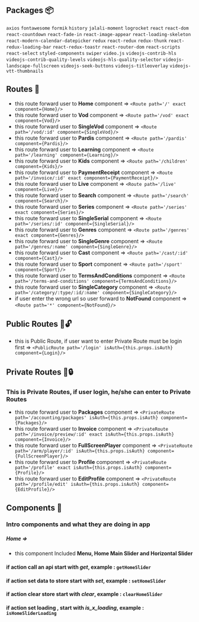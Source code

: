 ## Packages :package:
`axios`
`fontawesome`
`formik`
`history`
`jalali-moment`
`logrocket`
`react`
`react-dom`
`react-countdown`
`react-fade-in`
`react-image-appear`
`react-loading-skeleton`
`react-modern-calendar-datepicker`
`redux`
`react-redux`
`redux-thunk`
`react-redux-loading-bar`
`react-redux-toastr`
`react-router-dom`
`react-scripts`
`react-select`
`styled-components`
`swiper`
`video.js`
`videojs-contrib-hls`
`videojs-contrib-quality-levels`
`videojs-hls-quality-selector`
`videojs-landscape-fullscreen`
`videojs-seek-buttons`
`videojs-titleoverlay`
`videojs-vtt-thumbnails` 


## Routes :door:
* this route forward user to __Home__ component                         => `<Route path='/' exact component={Home}/>`
* this route forward user to __Vod__ component                          => `<Route path='/vod' exact component={Vod}/>`
* this route forward user to __SingleVod__ component                    => `<Route path='/vod/:id' component={SingleVod}/>`
* this route forward user to __Pardis__ component                       => `<Route path='/pardis' component={Pardis}/>`
* this route forward user to __Learning__ component                     => `<Route path='/learning' component={Learning}/>`
* this route forward user to __Kids__ component                         => `<Route path='/children' component={Kids}/>`
* this route forward user to __PaymentReceipt__ component               => `<Route path='/invoice/:id' exact component={PaymentReceipt}/>`
* this route forward user to __Live__ component                         => `<Route path='/live' component={Live}/>`
* this route forward user to __Search__ component                       => `<Route path='/search' component={Search}/>`
* this route forward user to __Series__ component                       => `<Route path='/series' exact component={Series}/>`
* this route forward user to __SingleSerial__ component                 => `<Route path='/series/:id' component={SingleSerial}/>`
* this route forward user to __Genres__ component                       => `<Route path='/genres' exact component={Genres}/>`
* this route forward user to __SingleGenre__ component                  => `<Route path='/genres/:name' component={SingleGenre}/>`
* this route forward user to __Cast__ component                         => `<Route path='/cast/:id' component={Cast}/>`
* this route forward user to __Sport__ component                        => `<Route path='/sport' component={Sport}/>`
* this route forward user to __TermsAndConditions__ component           => `<Route path='/terms-and-conditions' component={TermsAndConditions}/>`
* this route forward user to __SingleCategory__ component               => `<Route path='/category/:type/:id/:name' component={SingleCategory}/>`
* if user enter the wrong url so user forward to __NotFound__ component => `<Route path='*' component={NotFound}/>`


## Public Routes :door::unlock:
* this is Public Route, if user want to enter Private Route must be login first  => `<PublicRoute path='/login' isAuth={this.props.isAuth} component={Login}/>`


## Private Routes :door::lock:
### This is Private Routes, if user login, he/she can enter to Private Routes
* this route forward user to __Packages__ component                     => `<PrivateRoute path='/accounting/packages' isAuth={this.props.isAuth} component={Packages}/>`
* this route forward user to __Invoice__ component                      => `<PrivateRoute path='/invoice/preview/:id' exact isAuth={this.props.isAuth} component={Invoice}/>`
* this route forward user to __FullScreenPlayer__ component             => `<PrivateRoute path='/arm/player/:id' isAuth={this.props.isAuth} component={FullScreenPlayer}/>`
* this route forward user to __Profile__ component                      => `<PrivateRoute path='/profile' exact isAuth={this.props.isAuth} component={Profile}/>`
* this route forward user to __EditProfile__ component                  => `<PrivateRoute path='/profile/edit' isAuth={this.props.isAuth} component={EditProfile}/>`


## Components :file_folder:
### Intro components and what they are doing in app
##### Home => 
* this component Included __Menu, Home Main Slider and Horizontal Slider__ 





















#### if action call an api start with *get*,              example : `getHomeSlider`
#### if action set data to store start with *set*,        example : `setHomeSlider`
#### if action clear store start with *clear*,            example : `clearHomeSlider`
#### if action set loading , start with *is_x_loading*,   example : `isHomeSliderLoading`

